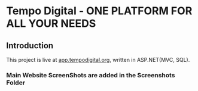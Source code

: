 # Tempo Digital - ONE PLATFORM FOR ALL YOUR NEEDS

## Introduction

This project is live at [app.tempodigital.org](https://app.tempodigital.org/), written in ASP.NET(MVC, SQL).

### Main Website ScreenShots are added in the Screenshots Folder
